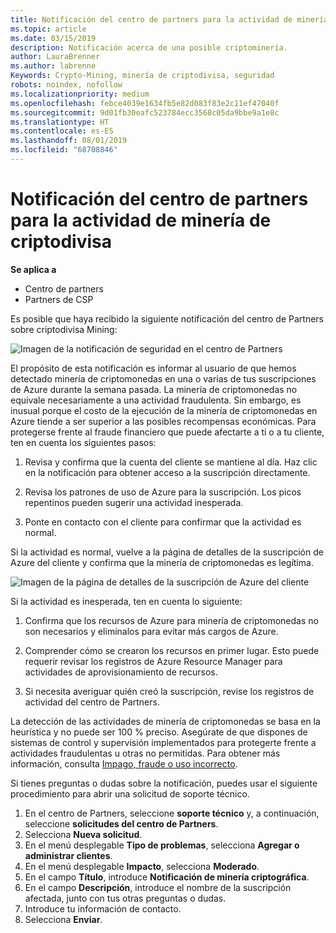 ```yaml
---
title: Notificación del centro de partners para la actividad de minería de datos | Centro de Partners
ms.topic: article
ms.date: 03/15/2019
description: Notificación acerca de una posible criptominería.
author: LauraBrenner
ms.author: labrenne
Keywords: Crypto-Mining, minería de criptodivisa, seguridad
robots: noindex, nofollow
ms.localizationpriority: medium
ms.openlocfilehash: febce4039e1634fb5e82d083f83e2c11ef47040f
ms.sourcegitcommit: 9d01fb30eafc523784ecc3568c05da9bbe9a1e8c
ms.translationtype: HT
ms.contentlocale: es-ES
ms.lasthandoff: 08/01/2019
ms.locfileid: "68708846"
---
```

# <a name="partner-center-notification-for-cryptocurrency-mining-activity"></a>Notificación del centro de partners para la actividad de minería de criptodivisa

**Se aplica a**

-  Centro de partners
-  Partners de CSP

Es posible que haya recibido la siguiente notificación del centro de Partners sobre criptodivisa Mining:
 
![Imagen de la notificación de seguridad en el centro de Partners](images/crypto1.png)

El propósito de esta notificación es informar al usuario de que hemos detectado minería de criptomonedas en una o varias de tus suscripciones de Azure durante la semana pasada. La minería de criptomonedas no equivale necesariamente a una actividad fraudulenta. Sin embargo, es inusual porque el costo de la ejecución de la minería de criptomonedas en Azure tiende a ser superior a las posibles recompensas económicas. Para protegerse frente al fraude financiero que puede afectarte a ti o a tu cliente, ten en cuenta los siguientes pasos:

1.  Revisa y confirma que la cuenta del cliente se mantiene al día. Haz clic en la notificación para obtener acceso a la suscripción directamente.

2.  Revisa los patrones de uso de Azure para la suscripción. Los picos repentinos pueden sugerir una actividad inesperada.

3.  Ponte en contacto con el cliente para confirmar que la actividad es normal.

Si la actividad es normal, vuelve a la página de detalles de la suscripción de Azure del cliente y confirma que la minería de criptomonedas es legítima. 


![Imagen de la página de detalles de la suscripción de Azure del cliente](images/crypto2.png)

Si la actividad es inesperada, ten en cuenta lo siguiente:

1.  Confirma que los recursos de Azure para minería de criptomonedas no son necesarios y elimínalos para evitar más cargos de Azure.

2.  Comprender cómo se crearon los recursos en primer lugar. Esto puede requerir revisar los registros de Azure Resource Manager para actividades de aprovisionamiento de recursos.

3.  Si necesita averiguar quién creó la suscripción, revise los registros de actividad del centro de Partners.

La detección de las actividades de minería de criptomonedas se basa en la heurística y no puede ser 100 % preciso. Asegúrate de que dispones de sistemas de control y supervisión implementados para protegerte frente a actividades fraudulentas u otras no permitidas. Para obtener más información, consulta [Impago, fraude o uso incorrecto](https://docs.microsoft.com/partner-center/non-payment--fraud--or-misuse).

Si tienes preguntas o dudas sobre la notificación, puedes usar el siguiente procedimiento para abrir una solicitud de soporte técnico.

1.  En el centro de Partners, seleccione **soporte técnico** y, a continuación, seleccione **solicitudes del centro de Partners**.
3.  Selecciona **Nueva solicitud**. 
4.  En el menú desplegable **Tipo de problemas**, selecciona **Agregar o administrar clientes**.
5.  En el menú desplegable **Impacto**, selecciona **Moderado**.
6.  En el campo **Título**, introduce **Notificación de minería criptográfica**.
7.  En el campo **Descripción**, introduce el nombre de la suscripción afectada, junto con tus otras preguntas o dudas. 
8.  Introduce tu información de contacto.
9.  Selecciona **Enviar**.




